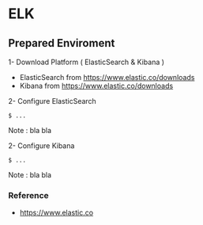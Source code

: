 # ELK 


## Prepared Enviroment

1- Download Platform ( ElasticSearch & Kibana ) 

* ElasticSearch from https://www.elastic.co/downloads
* Kibana from https://www.elastic.co/downloads

 
2- Configure ElasticSearch 

```shell
$ ...
```

Note : bla bla 

2- Configure Kibana 

```shell
$ ...
```

Note : bla bla 





### Reference

* https://www.elastic.co




